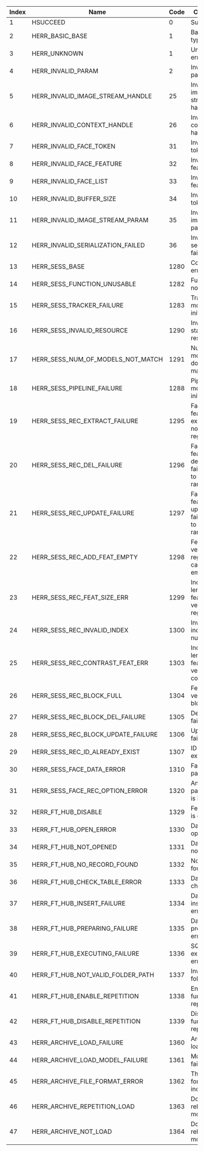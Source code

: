  | Index | Name | Code | Comment | 
 | --- | --- | --- | --- | 
 | 1 | HSUCCEED | 0 | Success | 
 | 2 | HERR_BASIC_BASE | 1 | Basic error types | 
 | 3 | HERR_UNKNOWN | 1 | Unknown error | 
 | 4 | HERR_INVALID_PARAM | 2 | Invalid parameter | 
 | 5 | HERR_INVALID_IMAGE_STREAM_HANDLE | 25 | Invalid image stream handle | 
 | 6 | HERR_INVALID_CONTEXT_HANDLE | 26 | Invalid context handle | 
 | 7 | HERR_INVALID_FACE_TOKEN | 31 | Invalid face token | 
 | 8 | HERR_INVALID_FACE_FEATURE | 32 | Invalid face feature | 
 | 9 | HERR_INVALID_FACE_LIST | 33 | Invalid face feature list | 
 | 10 | HERR_INVALID_BUFFER_SIZE | 34 | Invalid copy token | 
 | 11 | HERR_INVALID_IMAGE_STREAM_PARAM | 35 | Invalid image param | 
 | 12 | HERR_INVALID_SERIALIZATION_FAILED | 36 | Invalid face serialization failed | 
 | 13 | HERR_SESS_BASE | 1280 | Context error types | 
 | 14 | HERR_SESS_FUNCTION_UNUSABLE | 1282 | Function not usable | 
 | 15 | HERR_SESS_TRACKER_FAILURE | 1283 | Tracker module not initialized | 
 | 16 | HERR_SESS_INVALID_RESOURCE | 1290 | Invalid static resource | 
 | 17 | HERR_SESS_NUM_OF_MODELS_NOT_MATCH | 1291 | Number of models does not match | 
 | 18 | HERR_SESS_PIPELINE_FAILURE | 1288 | Pipeline module not initialized | 
 | 19 | HERR_SESS_REC_EXTRACT_FAILURE | 1295 | Face feature extraction not registered | 
 | 20 | HERR_SESS_REC_DEL_FAILURE | 1296 | Face feature deletion failed due to out of range index | 
 | 21 | HERR_SESS_REC_UPDATE_FAILURE | 1297 | Face feature update failed due to out of range index | 
 | 22 | HERR_SESS_REC_ADD_FEAT_EMPTY | 1298 | Feature vector for registration cannot be empty | 
 | 23 | HERR_SESS_REC_FEAT_SIZE_ERR | 1299 | Incorrect length of feature vector for registration | 
 | 24 | HERR_SESS_REC_INVALID_INDEX | 1300 | Invalid index number | 
 | 25 | HERR_SESS_REC_CONTRAST_FEAT_ERR | 1303 | Incorrect length of feature vector for comparison | 
 | 26 | HERR_SESS_REC_BLOCK_FULL | 1304 | Feature vector block full | 
 | 27 | HERR_SESS_REC_BLOCK_DEL_FAILURE | 1305 | Deletion failed | 
 | 28 | HERR_SESS_REC_BLOCK_UPDATE_FAILURE | 1306 | Update failed | 
 | 29 | HERR_SESS_REC_ID_ALREADY_EXIST | 1307 | ID already exists | 
 | 30 | HERR_SESS_FACE_DATA_ERROR | 1310 | Face data parsing | 
 | 31 | HERR_SESS_FACE_REC_OPTION_ERROR | 1320 | An optional parameter is incorrect | 
 | 32 | HERR_FT_HUB_DISABLE | 1329 | FeatureHub is disabled | 
 | 33 | HERR_FT_HUB_OPEN_ERROR | 1330 | Database open error | 
 | 34 | HERR_FT_HUB_NOT_OPENED | 1331 | Database not opened | 
 | 35 | HERR_FT_HUB_NO_RECORD_FOUND | 1332 | No record found | 
 | 36 | HERR_FT_HUB_CHECK_TABLE_ERROR | 1333 | Data table check error | 
 | 37 | HERR_FT_HUB_INSERT_FAILURE | 1334 | Data insertion error | 
 | 38 | HERR_FT_HUB_PREPARING_FAILURE | 1335 | Data preparation error | 
 | 39 | HERR_FT_HUB_EXECUTING_FAILURE | 1336 | SQL execution error | 
 | 40 | HERR_FT_HUB_NOT_VALID_FOLDER_PATH | 1337 | Invalid folder path | 
 | 41 | HERR_FT_HUB_ENABLE_REPETITION | 1338 | Enable db function repeatedly | 
 | 42 | HERR_FT_HUB_DISABLE_REPETITION | 1339 | Disable db function repeatedly | 
 | 43 | HERR_ARCHIVE_LOAD_FAILURE | 1360 | Archive load failure | 
 | 44 | HERR_ARCHIVE_LOAD_MODEL_FAILURE | 1361 | Model load failure | 
 | 45 | HERR_ARCHIVE_FILE_FORMAT_ERROR | 1362 | The archive format is incorrect | 
 | 46 | HERR_ARCHIVE_REPETITION_LOAD | 1363 | Do not reload the model | 
 | 47 | HERR_ARCHIVE_NOT_LOAD | 1364 | Do not reload the model | 
